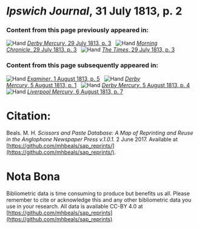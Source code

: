 # *Ipswich Journal*, 31 July 1813, p. 2  
  
### Content from this page previously appeared in:  
![Hand](http://scissorsandpaste.net/wp-content/uploads/2017/06/smallhandpointer.png) [*Derby Mercury*, 29 July 1813, p. 3](https://mhbeals.github.io/sap_html/Derby-Mercury/Derby-Mercury-29-July-1813-p-3)  
![Hand](http://scissorsandpaste.net/wp-content/uploads/2017/06/smallhandpointer.png) [*Morning Chronicle*, 29 July 1813, p. 3](https://mhbeals.github.io/sap_html/Morning-Chronicle/Morning-Chronicle-29-July-1813-p-3)  
![Hand](http://scissorsandpaste.net/wp-content/uploads/2017/06/smallhandpointer.png) [*The Times*, 29 July 1813, p. 3](https://mhbeals.github.io/sap_html/The-Times/The-Times-29-July-1813-p-3)  
  
### Content from this page subsequently appeared in:  
![Hand](http://scissorsandpaste.net/wp-content/uploads/2017/06/smallhandpointer.png) [*Examiner*, 1 August 1813, p. 5](https://mhbeals.github.io/sap_html/Examiner/Examiner-1-August-1813-p-5)  
![Hand](http://scissorsandpaste.net/wp-content/uploads/2017/06/smallhandpointer.png) [*Derby Mercury*, 5 August 1813, p. 1](https://mhbeals.github.io/sap_html/Derby-Mercury/Derby-Mercury-5-August-1813-p-1)  
![Hand](http://scissorsandpaste.net/wp-content/uploads/2017/06/smallhandpointer.png) [*Derby Mercury*, 5 August 1813, p. 4](https://mhbeals.github.io/sap_html/Derby-Mercury/Derby-Mercury-5-August-1813-p-4)  
![Hand](http://scissorsandpaste.net/wp-content/uploads/2017/06/smallhandpointer.png) [*Liverpool Mercury*, 6 August 1813, p. 7](https://mhbeals.github.io/sap_html/Liverpool-Mercury/Liverpool-Mercury-6-August-1813-p-7)  


# Citation: 

Beals. M. H. *Scissors and Paste Database: A Map of Reprinting and Reuse in the Anglophone Newspaper Press v.1.0.1.* 2 June 2017. Available at [https://github.com/mhbeals/sap_reprints/](https://github.com/mhbeals/sap_reprints/). 

# Nota Bona

Bibliometric data is time consuming to produce but benefits us all. Please remember to cite or acknowledge this and any other bibliometric data you use in your research. All data is available CC-BY 4.0 at [https://github.com/mhbeals/sap_reprints](https://github.com/mhbeals/sap_reprints)